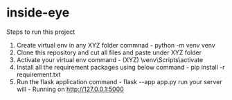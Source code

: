 # inside-eye
Steps to run this project
1. Create virtual env in any XYZ folder 
commnad - python -m venv venv
2. Clone this repository and cut all files and paste under XYZ folder
3. Activate your virtual env
command - (XYZ)   \venv\Scripts\activate
4. Install all the requirement packages using below 
command - pip install -r requirement.txt
5. Run the flask application
command - flask --app app.py run
your server will - Running on http://127.0.0.1:5000
  
